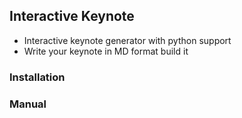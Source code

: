 ## Interactive Keynote

- Interactive keynote generator with python support
- Write your keynote in MD format build it

### Installation

### Manual

